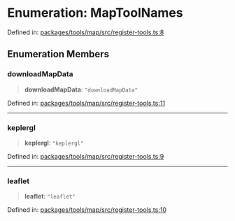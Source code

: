# Enumeration: MapToolNames

Defined in: [packages/tools/map/src/register-tools.ts:8](https://github.com/GeoDaCenter/openassistant/blob/bc4037be52d89829440fcc4aaa1010be73719d16/packages/tools/map/src/register-tools.ts#L8)

## Enumeration Members

### downloadMapData

> **downloadMapData**: `"downloadMapData"`

Defined in: [packages/tools/map/src/register-tools.ts:11](https://github.com/GeoDaCenter/openassistant/blob/bc4037be52d89829440fcc4aaa1010be73719d16/packages/tools/map/src/register-tools.ts#L11)

***

### keplergl

> **keplergl**: `"keplergl"`

Defined in: [packages/tools/map/src/register-tools.ts:9](https://github.com/GeoDaCenter/openassistant/blob/bc4037be52d89829440fcc4aaa1010be73719d16/packages/tools/map/src/register-tools.ts#L9)

***

### leaflet

> **leaflet**: `"leaflet"`

Defined in: [packages/tools/map/src/register-tools.ts:10](https://github.com/GeoDaCenter/openassistant/blob/bc4037be52d89829440fcc4aaa1010be73719d16/packages/tools/map/src/register-tools.ts#L10)
